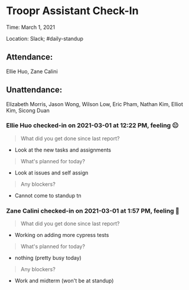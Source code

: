 # Troopr Assistant Check-In
Time: March 1, 2021

Location: Slack; #daily-standup

## Attendance:

Ellie Huo, Zane Calini

## Unattendance:
Elizabeth Morris, Jason Wong, Wilson Low, Eric Pham, Nathan Kim, Elliot Kim, Sicong Duan

### Ellie Huo checked-in on  2021-03-01 at 12:22 PM, feeling :neutral_face:
> What did you get done since last report?
- Look at the new tasks and assignments
> What's planned for today?
- Look at issues and self assign
> Any blockers?
- Cannot come to standup tn

### Zane Calini checked-in on  2021-03-01 at 1:57 PM, feeling :hot_face:
> What did you get done since last report?
- Working on adding more cypress tests
> What's planned for today?
- nothing (pretty busy today)
> Any blockers?
- Work and midterm (won't be at standup)
